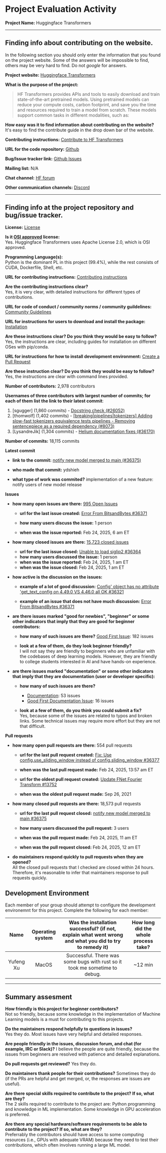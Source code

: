 # Project Evaluation Activity



__Project Name:__  Huggingface Transformers


---

## Finding info about contributing on the website.

In the following section you should only enter the information that you
found on the project website. Some of the answers will be impossible to find, others
may be very hard to find. Do not _google_ for answers.

__Project website:__ [Huggingface Transformers](https://huggingface.co/docs/transformers/index)


__What is the purpose of the project:__ 
> HF Transformers provides APIs and tools to easily download and train state-of-the-art pretrained models. Using pretrained models can reduce your compute costs, carbon footprint, and save you the time and resources required to train a model from scratch. These models support common tasks in different modalities, such as:


__How easy was it to find information about contributing on the website?__   
It's easy to find the contribute guide in the drop down bar of the website.

__Contributing instructions:__ [Contribute to HF Transformers](https://huggingface.co/docs/transformers/contributing) 

__URL for the code repository:__ [Github](https://github.com/huggingface/transformers)

__Bug/Issue tracker link:__ [Github Issues](https://github.com/huggingface/transformers/issues)

__Mailing list:__ N/A

__Chat channel:__ [HF forum](https://discuss.huggingface.co/)

__Other communication channels:__ [Discord](https://discord.com/invite/JfAtkvEtRb)


---

## Finding info at the project repository and bug/issue tracker.

__License:__ [License](https://github.com/huggingface/transformers/blob/main/LICENSE)

__Is it [OSI approved](https://opensource.org/licenses/alphabetical) license:__  
Yes. Huggingface Transformers uses Apache License 2.0, which is OSI approved.

__Programming Language(s):__  
Python is the dominant PL in this project (99.4\%), while the rest consists of CUDA, Dockerfile, Shell, etc.

__URL for contributing instructions:__ [Contributing instructions](https://github.com/huggingface/transformers/blob/main/CONTRIBUTING.md)

__Are the contributing instructions clear?__   
Yes, it is very clear, with detailed instructions for different types of contributions.

__URL for code of conduct / community norms / community guildelines:__ [Community Guidelines](https://github.com/huggingface/transformers/blob/main/CODE_OF_CONDUCT.md)

__URL for instructions for users to download and install the package:__  [Installation](https://github.com/huggingface/transformers?tab=readme-ov-file#installation) 


__Are these instructions clear? Do you think they would be easy to follow?__    
Yes, the instructions are clear, including guides for installation on different OSes with pip/conda.

__URL for instructions for how to install development environment:__ [Create a Pull Request](https://github.com/huggingface/transformers/blob/main/CONTRIBUTING.md#create-a-pull-request)


__Are these instruction clear? Do you think they would be easy to follow?__
Yes, the instructions are clear with command lines provided.

__Number of contributors:__ 2,978 contributors


__Usernames of three contributors with largest number of commits; for each of them list the link to their latest commit__:

1. [sgugger] (1,860 commits) - [Docstring check (#26052)](https://github.com/huggingface/transformers/commit/03af4c42a624ea44b3325ff78151f499392dd617)
1. [thomwolf] (1,402 commits) - [[breaking|pipelines|tokenizers] Adding slow-fast tokenizers equivalence tests pipelines - Removing sentencepiece as a required dependency (#8073)](https://github.com/huggingface/transformers/commit/f4e04cd2c671312c8f750f55cf9f51753718f0df)
1. [LysandreJik] (1,304 commits) - [Helium documentation fixes (#36170)](https://github.com/huggingface/transformers/commit/c82319b493889aaa60912319369e33dd049420fc)


__Number of commits:__ 18,115 commits

__Latest commit__ 

- __link to the commit:__ [notify new model merged to main (#36375)](https://github.com/huggingface/transformers/commit/2ab7bdc40333b230b642f09e8334fb8e1a92d2a4)

- __who made that commit:__ ydshieh

- __what type of work was commited?__ 
implementation of a new feature: notify users of new model release


__Issues__

- __how many open issues are there:__ [995 Open Issues](https://github.com/huggingface/transformers/issues?q=is%3Aissue%20state%3Aopen%20)

    - __url for the last issue created:__ [Error From BitsandBytes #36371](https://github.com/huggingface/transformers/issues/36371)

    - __how many users discuss the issue:__ 1 person
    
    - __when was the issue reported:__ Feb 24, 2025, 6 am ET
    

- __how many closed issues are there:__ [15,723 closed issues](https://github.com/huggingface/transformers/issues?q=is%3Aissue%20state%3Aclosed)
    - __url for the last issue closed:__ [Unable to load siglip2 #36364](https://github.com/huggingface/transformers/issues/36364)
    - __how many users discussed the issue:__ 1 person
    - __when was the issue reported:__ Feb 24, 2025, 1 am ET
    - __when was the issue closed:__ Feb 24, 2025, 1 am ET

- __how active is the discussion on the issues:__ 

    - __example of a lot of good discussion:__ [Config' object has no attribute 'get_text_config on 4.49.0 VS 4.46.0 all OK #36321](https://github.com/huggingface/transformers/issues/36321)
    
    - __example of an issue that does not have much discussion:__ [Error From BitsandBytes #36371](https://github.com/huggingface/transformers/issues/36371)


- __are there issues marked "good for newbies", "beginner" or some other indicators that imply that they are good for beginner contributors:__ 

    - __how many of such issues are there?__  [Good First Issue](https://github.com/huggingface/transformers/issues?q=is%3Aissue%20state%3Aopen%20label%3A%22Good%20First%20Issue%22): 182 issues
    
    - __look at a few of them, do they look beginner friendly?__  
    I will not say they are friendly to beginners who are unfamiliar with the codebases of deep learning models. However, they are friendly to college students interested in AI and have hands-on experience.


- __are there issues marked "documentation" or some other indicators that imply that they are documentation (user or developer specific):__ 

    - __how many of such issues are there?__ 
        - [Documentation](https://github.com/huggingface/transformers/issues?q=is%3Aissue%20state%3Aopen%20label%3ADocumentation): 53 issues
        - [Good First Documentation Issue](https://github.com/huggingface/transformers/issues?q=is%3Aissue%20state%3Aopen%20label%3A%22Good%20First%20Documentation%20Issue%22): 16 issues
    
    - __look at a few of them, do you think you could submit a fix?__  
    Yes, because some of the issues are related to typos and broken links. Some technical issues may require more effort but they are not that difficult.


__Pull requests__

- __how many open pull requests are there:__ 554 pull requests

    - __url for the last pull request created:__ [Fix: Use config.use_sliding_window instead of config.sliding_window #36377](https://github.com/huggingface/transformers/pull/36377)
    
    - __when was the last pull request made:__ Feb 24, 2025, 13:57 am ET

    - __url for the oldest pull request created:__ [Update FNet Fourier Transform #13752](https://github.com/huggingface/transformers/pull/13752)
    
    - __when was the oldest pull request made:__ Sep 26, 2021

- __how many closed pull requests are there:__ 18,573 pull requests

    - __url for the last pull request closed:__ [notify new model merged to main #36375](https://github.com/huggingface/transformers/pull/36375)
    
    - __how many users discussed the pull request:__ 3 users
    
    - __when was the pull request made:__ Feb 24, 2025, 11 am ET
    
    - __when was the pull request closed:__ Feb 24, 2025, 12 am ET
    

- __do maintainers respond quickly to pull requests when they are opened?__  
All the closed pull requests that I checked are closed within 24 hours. Therefore, it's reasonable to infer that maintainers response to pull requests quickly.

## Development Environment 

Each member of your group should attempt to configure the development environemnt 
for this project. Complete the following for each member:

| Name | Operating system | Was the installation successful? (if not, explain what went wrong and what you did to try to remedy it) | How long did the whole process take? |
|:--:|:--:|:--:|:--:|
| Yufeng Xu | MacOS | Successful. There was some bugs with rust so it took me sometime to debug. | ~12 min |

---


## Summary assesment
__How friendly is this project for beginner contributors?__  
Not so friendly, because some knowledge in the implementation of Machine Learning models is a must for contributing to this projects.



__Do the maintainers respond helpfully to questions in issues?__  
Yes they do. Most issues have very helpful and detailed responses. 


__Are people friendly in the issues, discussion forum, and chat (for example, IRC or Slack)?__
I believe the people are quite friendly, because the issues from beginners are resolved with patience and detailed explanations.



__Do pull requests get reviewed?__
Yes they do.


__Do maintainers thank people for their contributions?__
Sometimes they do (if the PRs are helpful and get merged, or, the responses are issues are useful).


__Are there special skills required to contribute to the project? If so, what are they?__   
The 2 skills required to contribute to the project are: Python programming and knowledge in ML implementation. Some knowledge in GPU acceleration is preferred.


__Are there any special hardware/software requirements to be able to contribute to the project? If so, what are they?__  
Preferrably the contributors should have access to some computing resources (i.e., GPUs with adequate VRAM) because they need to test their contributions, which often involves running a large ML model. 

